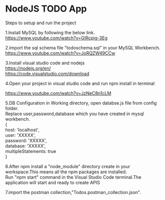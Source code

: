 <h1>NodeJS TODO App</h1>
Steps to setup and run the project<br />

1.Install MySQL by following the below link.<br />
https://www.youtube.com/watch?v=GIRcpjg-3Eg<br />

2.Import the sql schema file "todoschema.sql" in your MySQL Workbench.<br />
https://www.youtube.com/watch?v=JoRQZW49CCw<br />

3.Install visual studio code and nodejs <br />
https://nodejs.org/en/<br />
https://code.visualstudio.com/download<br />

4.Open your project in visual studio code and run npm install in terminal<br />

https://www.youtube.com/watch?v=JzNeC8n1cLM<br />

5.DB Configuration in Working directory, open databse.js file from config folder.<br />
Replace user,password,database which you have created in mysql workbench.<br />
{<br />
host: 'localhost',<br />
user: 'XXXXX',<br />
password: 'XXXXX',<br />
database: 'XXXXX',<br />
multipleStatements: true<br />
}<br />

6.After npm install a "node_module" directory create in your workspace.This means all the npm packages are installed.<br />
Run "npm start" command in the Visual Studio Code terminal.The application will start and ready to create APIS<br />

7.import the postman collection,"Todos.postman_collection.json".<br />


 
